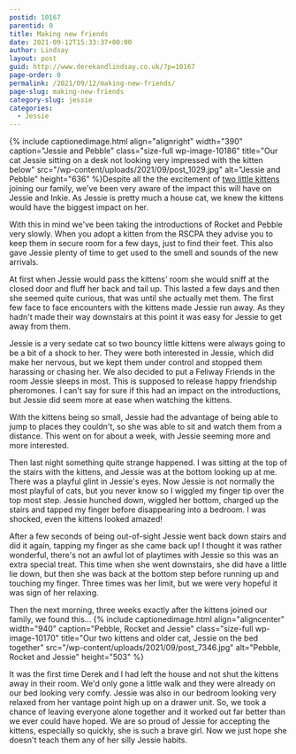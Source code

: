 ```yaml
---
postid: 10167
parentid: 0
title: Making new friends
date: 2021-09-12T15:33:37+00:00
author: Lindsay
layout: post
guid: http://www.derekandlindsay.co.uk/?p=10167
page-order: 0
permalink: /2021/09/12/making-new-friends/
page-slug: making-new-friends
category-slug: jessie
categories:
  - Jessie
---
```

{% include captionedimage.html align="alignright" width="390" caption="Jessie and Pebble" class="size-full wp-image-10186" title="Our cat Jessie sitting on a desk not looking very impressed with the kitten below" src="/wp-content/uploads/2021/09/post_1029.jpg" alt="Jessie and Pebble" height="636" %}Despite all the the excitement of [two little kittens](/rocket-pebble/) joining our family, we've been very aware of the impact this will have on Jessie and Inkie. As Jessie is pretty much a house cat, we knew the kittens would have the biggest impact on her.

With this in mind we've been taking the introductions of Rocket and Pebble very slowly. When you adopt a kitten from the RSCPA they advise you to keep them in secure room for a few days, just to find their feet. This also gave Jessie plenty of time to get used to the smell and sounds of the new arrivals.

At first when Jessie would pass the kittens' room she would sniff at the closed door and fluff her back and tail up. This lasted a few days and then she seemed quite curious, that was until she actually met them. The first few face to face encounters with the kittens made Jessie run away. As they hadn't made their way downstairs at this point it was easy for Jessie to get away from them.

Jessie is a very sedate cat so two bouncy little kittens were always going to be a bit of a shock to her. They were both interested in Jessie, which did make her nervous, but we kept them under control and stopped them harassing or chasing her. We also decided to put a Feliway Friends in the room Jessie sleeps in most. This is supposed to release happy friendship pheromones. I can't say for sure if this had an impact on the introductions, but Jessie did seem more at ease when watching the kittens.

With the kittens being so small, Jessie had the advantage of being able to jump to places they couldn't, so she was able to sit and watch them from a distance. This went on for about a week, with Jessie seeming more and more interested.

Then last night something quite strange happened. I was sitting at the top of the stairs with the kittens, and Jessie was at the bottom looking up at me. There was a playful glint in Jessie's eyes. Now Jessie is not normally the most playful of cats, but you never know so I wiggled my finger tip over the top most step. Jessie hunched down, wiggled her bottom, charged up the stairs and tapped my finger before disappearing into a bedroom. I was shocked, even the kittens looked amazed!

After a few seconds of being out-of-sight Jessie went back down stairs and did it again, tapping my finger as she came back up! I thought it was rather wonderful, there's not an awful lot of playtimes with Jessie so this was an extra special treat. This time when she went downstairs, she did have a little lie down, but then she was back at the bottom step before running up and touching my finger. Three times was her limit, but we were very hopeful it was sign of her relaxing.

Then the next morning, three weeks exactly after the kittens joined our family, we found this... {% include captionedimage.html align="aligncenter" width="940" caption="Pebble, Rocket and Jessie" class="size-full wp-image-10170" title="Our two kittens and older cat, Jessie on the bed together" src="/wp-content/uploads/2021/09/post_7346.jpg" alt="Pebble, Rocket and Jessie" height="503" %} 

It was the first time Derek and I had left the house and not shut the kittens away in their room. We'd only gone a little walk and they were already on our bed looking very comfy. Jessie was also in our bedroom looking very relaxed from her vantage point high up on a drawer unit. So, we took a chance of leaving everyone alone together and it worked out far better than we ever could have hoped. We are so proud of Jessie for accepting the kittens, especially so quickly, she is such a brave girl. Now we just hope she doesn't teach them any of her silly Jessie habits.